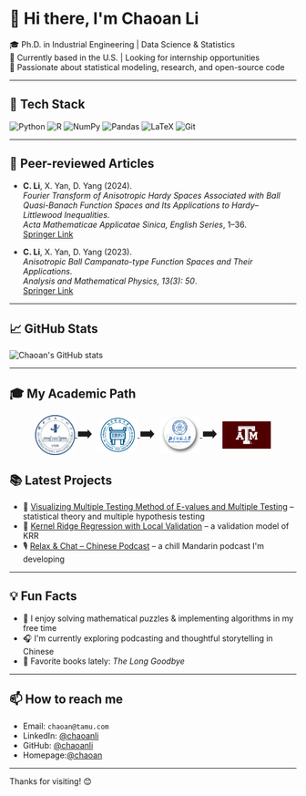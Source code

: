 # 👋 Hi there, I'm Chaoan Li

🎓 Ph.D. in Industrial Engineering | Data Science & Statistics  
📍 Currently based in the U.S. | Looking for internship opportunities  
🧠 Passionate about statistical modeling, research, and open-source code  

---

## 🧰 Tech Stack

![Python](https://img.shields.io/badge/Python-3776AB?style=flat&logo=python&logoColor=white)
![R](https://img.shields.io/badge/R-276DC3?style=flat&logo=r&logoColor=white)
![NumPy](https://img.shields.io/badge/NumPy-013243?style=flat&logo=numpy)
![Pandas](https://img.shields.io/badge/Pandas-150458?style=flat&logo=pandas)
![LaTeX](https://img.shields.io/badge/LaTeX-008080?style=flat&logo=latex)
![Git](https://img.shields.io/badge/Git-F05032?style=flat&logo=git)

---

## 📝 Peer-reviewed Articles

- **C. Li**, X. Yan, D. Yang (2024).  
  *Fourier Transform of Anisotropic Hardy Spaces Associated with Ball Quasi-Banach Function Spaces and Its Applications to Hardy–Littlewood Inequalities*.  
  *Acta Mathematicae Applicatae Sinica, English Series*, 1–36.  
  [Springer Link](https://link.springer.com/article/10.1007/s10255-024-1124-5)

- **C. Li**, X. Yan, D. Yang (2023).  
  *Anisotropic Ball Campanato-type Function Spaces and Their Applications*.  
  *Analysis and Mathematical Physics, 13(3): 50*.  
  [Springer Link](https://link.springer.com/article/10.1007/s13324-023-00814-w)

---

## 📈 GitHub Stats

![Chaoan's GitHub stats](https://github-readme-stats.vercel.app/api?username=chaoanli&show_icons=true&theme=tokyonight)

---


## 🎓 My Academic Path

<div align="center">
  <a href="https://www.hyfz.net/" target="_blank">
    <img src="https://raw.githubusercontent.com/ChaoanLi/assets/main/hsy.png" width="70" alt="HSY" style="vertical-align: middle;"/>
  </a>
  <span style="font-size: 30px; vertical-align: middle;"> ➡️ </span>
  <a href="https://en.ustb.edu.cn/" target="_blank">
    <img src="https://raw.githubusercontent.com/ChaoanLi/assets/main/ustb.png" width="70" alt="USTB" style="vertical-align: middle;"/>
  </a>
  <span style="font-size: 30px; vertical-align: middle;"> ➡️ </span>
  <a href="https://math.bnu.edu.cn/" target="_blank">
    <img src="https://raw.githubusercontent.com/ChaoanLi/assets/main/bnu.png" width="70" alt="BNU" style="vertical-align: middle;"/>
  </a>
  <span style="font-size: 30px; vertical-align: middle;"> ➡️ </span>
  <a href="https://engineering.tamu.edu/industrial/" target="_blank">
    <img src="https://raw.githubusercontent.com/ChaoanLi/assets/main/tamu.png" width="85" alt="TAMU" style="vertical-align: middle;"/>
  </a>
</div>



## 📚 Latest Projects

- 🔬 [Visualizing Multiple Testing Method of E-values and Multiple Testing](https://github.com/ChaoanLi/E-value) – statistical theory and multiple hypothesis testing  
- 🧮 [Kernel Ridge Regression with Local Validation](https://github.com/ChaoanLi/local-validation) – a validation model of KRR  
- 🎙️ [Relax & Chat – Chinese Podcast](https://podcasts.apple.com/cn/podcast/%E8%BD%BB%E6%9D%BE%E6%84%89%E5%BF%AB/id1802566456) – a chill Mandarin podcast I'm developing

---

## 💡 Fun Facts

- 🧩 I enjoy solving mathematical puzzles & implementing algorithms in my free time
- 🎧 I'm currently exploring podcasting and thoughtful storytelling in Chinese
- 📖 Favorite books lately: *The Long Goodbye*

---

## 📫 How to reach me

- Email: `chaoan@tamu.com`  
- LinkedIn: [@chaoanli](linkedin.com/in/chaoan-li-4036a6323)  
- GitHub: [@chaoanli](https://github.com/ChaoanLi)
- Homepage:[@chaoan](https://chaoanli.github.io/)

---

Thanks for visiting! 😊
